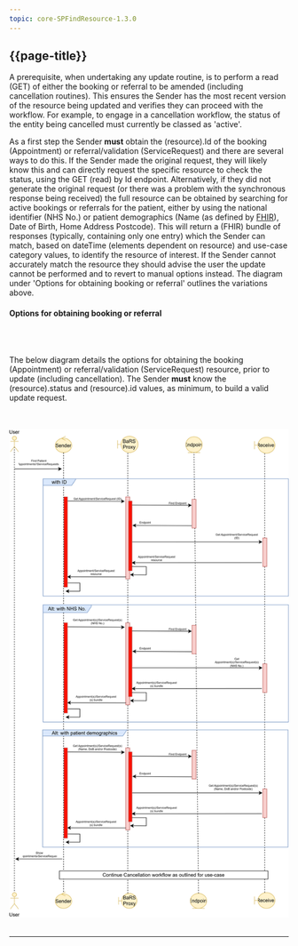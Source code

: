 ```yaml
---
topic: core-SPFindResource-1.3.0
---
```



## {{page-title}}

A prerequisite, when undertaking any update routine, is to perform a read (GET) of either the booking or referral to be amended (including cancellation routines). This ensures the Sender has the most recent version of the resource being updated and verifies they can proceed with the workflow. For example, to engage in a cancellation workflow, the status of the entity being cancelled must currently be classed as 'active'. 

As a first step the Sender **must** obtain the (resource).Id of the booking (Appointment) or referral/validation (ServiceRequest) and there are several ways to do this. If the Sender made the original request, they will likely know this and can directly request the specific resource to check the status, using the GET (read) by Id endpoint. Alternatively, if they did not generate the original request (or there was a problem with the synchronous response being received) the full resource can be obtained by searching for active bookings or referrals for the patient, either by using the national identifier (NHS No.) or patient demographics (Name (as defined by [FHIR](https://simplifier.net/packages/hl7.fhir.r4.core/4.0.1/files/2834389 )), Date of Birth, Home Address Postcode). This will return a (FHIR) bundle of responses (typically, containing only one entry) which the Sender can match, based on dateTime (elements dependent on resource) and use-case category values, to identify the resource of interest. If the Sender cannot accurately match the resource they should advise the user the update cannot be performed and to revert to manual options instead. The diagram under 'Options for obtaining booking or referral' outlines the variations above.

#### Options for obtaining booking or referral 

<br>
<br>
<p>
The below diagram details the options for obtaining the booking (Appointment) or referral/validation (ServiceRequest) resource, prior to update (including cancellation). The Sender <b>must</b> know the (resource).status and (resource).id values, as minimum, to build a valid update request.
</p>
<br>
<br>
<a href="https://raw.githubusercontent.com/NHSDigital/NHSDigital-FHIR-BookingAndReferrals/main/BaRS-Images/SequenceDiagrams/BaRS_StandardPattern_Cancellation_Find_Id.svg" target="_blank"><img src="https://raw.githubusercontent.com/NHSDigital/NHSDigital-FHIR-BookingAndReferrals/main/BaRS-Images/SequenceDiagrams/BaRS_StandardPattern_Cancellation_Find_Id.svg" width="1200"></img></a>
<br>
<br>
<hr>